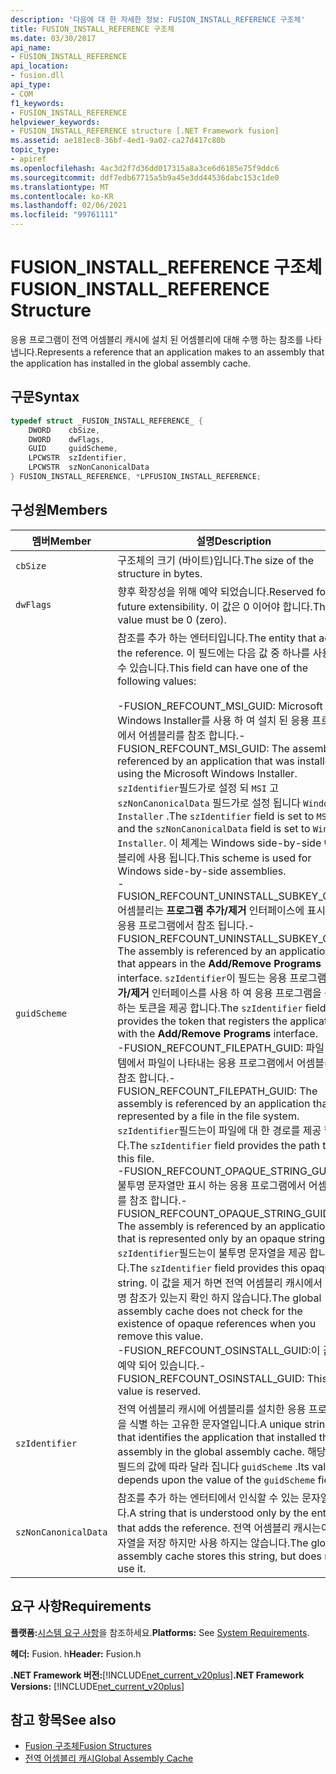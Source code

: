 ```yaml
---
description: '다음에 대 한 자세한 정보: FUSION_INSTALL_REFERENCE 구조체'
title: FUSION_INSTALL_REFERENCE 구조체
ms.date: 03/30/2017
api_name:
- FUSION_INSTALL_REFERENCE
api_location:
- fusion.dll
api_type:
- COM
f1_keywords:
- FUSION_INSTALL_REFERENCE
helpviewer_keywords:
- FUSION_INSTALL_REFERENCE structure [.NET Framework fusion]
ms.assetid: ae181ec8-36bf-4ed1-9a02-ca27d417c80b
topic_type:
- apiref
ms.openlocfilehash: 4ac3d2f7d36dd017315a8a3ce6d6185e75f9ddc6
ms.sourcegitcommit: ddf7edb67715a5b9a45e3dd44536dabc153c1de0
ms.translationtype: MT
ms.contentlocale: ko-KR
ms.lasthandoff: 02/06/2021
ms.locfileid: "99761111"
---
```

# <a name="fusion_install_reference-structure"></a><span data-ttu-id="09fc4-103">FUSION_INSTALL_REFERENCE 구조체</span><span class="sxs-lookup"><span data-stu-id="09fc4-103">FUSION_INSTALL_REFERENCE Structure</span></span>

<span data-ttu-id="09fc4-104">응용 프로그램이 전역 어셈블리 캐시에 설치 된 어셈블리에 대해 수행 하는 참조를 나타냅니다.</span><span class="sxs-lookup"><span data-stu-id="09fc4-104">Represents a reference that an application makes to an assembly that the application has installed in the global assembly cache.</span></span>  
  
## <a name="syntax"></a><span data-ttu-id="09fc4-105">구문</span><span class="sxs-lookup"><span data-stu-id="09fc4-105">Syntax</span></span>  
  
```cpp  
typedef struct _FUSION_INSTALL_REFERENCE_ {  
    DWORD    cbSize,  
    DWORD    dwFlags,  
    GUID     guidScheme,  
    LPCWSTR  szIdentifier,  
    LPCWSTR  szNonCanonicalData  
} FUSION_INSTALL_REFERENCE, *LPFUSION_INSTALL_REFERENCE;  
```  
  
## <a name="members"></a><span data-ttu-id="09fc4-106">구성원</span><span class="sxs-lookup"><span data-stu-id="09fc4-106">Members</span></span>  
  
|<span data-ttu-id="09fc4-107">멤버</span><span class="sxs-lookup"><span data-stu-id="09fc4-107">Member</span></span>|<span data-ttu-id="09fc4-108">설명</span><span class="sxs-lookup"><span data-stu-id="09fc4-108">Description</span></span>|  
|------------|-----------------|  
|`cbSize`|<span data-ttu-id="09fc4-109">구조체의 크기 (바이트)입니다.</span><span class="sxs-lookup"><span data-stu-id="09fc4-109">The size of the structure in bytes.</span></span>|  
|`dwFlags`|<span data-ttu-id="09fc4-110">향후 확장성을 위해 예약 되었습니다.</span><span class="sxs-lookup"><span data-stu-id="09fc4-110">Reserved for future extensibility.</span></span> <span data-ttu-id="09fc4-111">이 값은 0 이어야 합니다.</span><span class="sxs-lookup"><span data-stu-id="09fc4-111">This value must be 0 (zero).</span></span>|  
|`guidScheme`|<span data-ttu-id="09fc4-112">참조를 추가 하는 엔터티입니다.</span><span class="sxs-lookup"><span data-stu-id="09fc4-112">The entity that adds the reference.</span></span> <span data-ttu-id="09fc4-113">이 필드에는 다음 값 중 하나를 사용할 수 있습니다.</span><span class="sxs-lookup"><span data-stu-id="09fc4-113">This field can have one of the following values:</span></span><br /><br /> <span data-ttu-id="09fc4-114">-FUSION_REFCOUNT_MSI_GUID: Microsoft Windows Installer를 사용 하 여 설치 된 응용 프로그램에서 어셈블리를 참조 합니다.</span><span class="sxs-lookup"><span data-stu-id="09fc4-114">-   FUSION_REFCOUNT_MSI_GUID: The assembly is referenced by an application that was installed using the Microsoft Windows Installer.</span></span> <span data-ttu-id="09fc4-115">`szIdentifier`필드가로 설정 되 `MSI` 고 `szNonCanonicalData` 필드가로 설정 됩니다 `Windows Installer` .</span><span class="sxs-lookup"><span data-stu-id="09fc4-115">The `szIdentifier` field is set to `MSI`, and the `szNonCanonicalData` field is set to `Windows Installer`.</span></span> <span data-ttu-id="09fc4-116">이 체계는 Windows side-by-side 어셈블리에 사용 됩니다.</span><span class="sxs-lookup"><span data-stu-id="09fc4-116">This scheme is used for Windows side-by-side assemblies.</span></span><br /><span data-ttu-id="09fc4-117">-FUSION_REFCOUNT_UNINSTALL_SUBKEY_GUID: 어셈블리는 **프로그램 추가/제거** 인터페이스에 표시 되는 응용 프로그램에서 참조 됩니다.</span><span class="sxs-lookup"><span data-stu-id="09fc4-117">-   FUSION_REFCOUNT_UNINSTALL_SUBKEY_GUID: The assembly is referenced by an application that appears in the **Add/Remove Programs** interface.</span></span> <span data-ttu-id="09fc4-118">`szIdentifier`이 필드는 응용 프로그램 **추가/제거** 인터페이스를 사용 하 여 응용 프로그램을 등록 하는 토큰을 제공 합니다.</span><span class="sxs-lookup"><span data-stu-id="09fc4-118">The `szIdentifier` field provides the token that registers the application with the **Add/Remove Programs** interface.</span></span><br /><span data-ttu-id="09fc4-119">-FUSION_REFCOUNT_FILEPATH_GUID: 파일 시스템에서 파일이 나타내는 응용 프로그램에서 어셈블리를 참조 합니다.</span><span class="sxs-lookup"><span data-stu-id="09fc4-119">-   FUSION_REFCOUNT_FILEPATH_GUID: The assembly is referenced by an application that is represented by a file in the file system.</span></span> <span data-ttu-id="09fc4-120">`szIdentifier`필드는이 파일에 대 한 경로를 제공 합니다.</span><span class="sxs-lookup"><span data-stu-id="09fc4-120">The `szIdentifier` field provides the path to this file.</span></span><br /><span data-ttu-id="09fc4-121">-FUSION_REFCOUNT_OPAQUE_STRING_GUID: 불투명 문자열만 표시 하는 응용 프로그램에서 어셈블리를 참조 합니다.</span><span class="sxs-lookup"><span data-stu-id="09fc4-121">-   FUSION_REFCOUNT_OPAQUE_STRING_GUID: The assembly is referenced by an application that is represented only by an opaque string.</span></span> <span data-ttu-id="09fc4-122">`szIdentifier`필드는이 불투명 문자열을 제공 합니다.</span><span class="sxs-lookup"><span data-stu-id="09fc4-122">The `szIdentifier` field provides this opaque string.</span></span> <span data-ttu-id="09fc4-123">이 값을 제거 하면 전역 어셈블리 캐시에서 불투명 참조가 있는지 확인 하지 않습니다.</span><span class="sxs-lookup"><span data-stu-id="09fc4-123">The global assembly cache does not check for the existence of opaque references when you remove this value.</span></span><br /><span data-ttu-id="09fc4-124">-FUSION_REFCOUNT_OSINSTALL_GUID:이 값은 예약 되어 있습니다.</span><span class="sxs-lookup"><span data-stu-id="09fc4-124">-   FUSION_REFCOUNT_OSINSTALL_GUID: This value is reserved.</span></span>|  
|`szIdentifier`|<span data-ttu-id="09fc4-125">전역 어셈블리 캐시에 어셈블리를 설치한 응용 프로그램을 식별 하는 고유한 문자열입니다.</span><span class="sxs-lookup"><span data-stu-id="09fc4-125">A unique string that identifies the application that installed the assembly in the global assembly cache.</span></span> <span data-ttu-id="09fc4-126">해당 값은 필드의 값에 따라 달라 집니다 `guidScheme` .</span><span class="sxs-lookup"><span data-stu-id="09fc4-126">Its value depends upon the value of the `guidScheme` field.</span></span>|  
|`szNonCanonicalData`|<span data-ttu-id="09fc4-127">참조를 추가 하는 엔터티에서 인식할 수 있는 문자열입니다.</span><span class="sxs-lookup"><span data-stu-id="09fc4-127">A string that is understood only by the entity that adds the reference.</span></span> <span data-ttu-id="09fc4-128">전역 어셈블리 캐시는이 문자열을 저장 하지만 사용 하지는 않습니다.</span><span class="sxs-lookup"><span data-stu-id="09fc4-128">The global assembly cache stores this string, but does not use it.</span></span>|  
  
## <a name="requirements"></a><span data-ttu-id="09fc4-129">요구 사항</span><span class="sxs-lookup"><span data-stu-id="09fc4-129">Requirements</span></span>  

 <span data-ttu-id="09fc4-130">**플랫폼:**[시스템 요구 사항](../../get-started/system-requirements.md)을 참조하세요.</span><span class="sxs-lookup"><span data-stu-id="09fc4-130">**Platforms:** See [System Requirements](../../get-started/system-requirements.md).</span></span>  
  
 <span data-ttu-id="09fc4-131">**헤더:** Fusion. h</span><span class="sxs-lookup"><span data-stu-id="09fc4-131">**Header:** Fusion.h</span></span>  
  
 <span data-ttu-id="09fc4-132">**.NET Framework 버전:**[!INCLUDE[net_current_v20plus](../../../../includes/net-current-v20plus-md.md)]</span><span class="sxs-lookup"><span data-stu-id="09fc4-132">**.NET Framework Versions:** [!INCLUDE[net_current_v20plus](../../../../includes/net-current-v20plus-md.md)]</span></span>  
  
## <a name="see-also"></a><span data-ttu-id="09fc4-133">참고 항목</span><span class="sxs-lookup"><span data-stu-id="09fc4-133">See also</span></span>

- [<span data-ttu-id="09fc4-134">Fusion 구조체</span><span class="sxs-lookup"><span data-stu-id="09fc4-134">Fusion Structures</span></span>](fusion-structures.md)
- [<span data-ttu-id="09fc4-135">전역 어셈블리 캐시</span><span class="sxs-lookup"><span data-stu-id="09fc4-135">Global Assembly Cache</span></span>](../../app-domains/gac.md)
